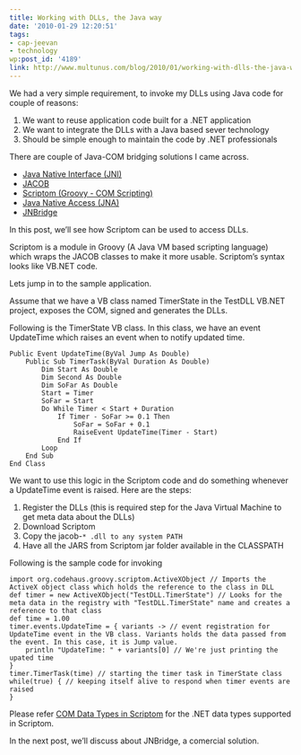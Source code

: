 ```yaml
---
title: Working with DLLs, the Java way
date: '2010-01-29 12:20:51'
tags:
- cap-jeevan
- technology
wp:post_id: '4189'
link: http://www.multunus.com/blog/2010/01/working-with-dlls-the-java-way/
---
```


We had a very simple requirement, to invoke my DLLs using Java code for couple of reasons:

1. We want to reuse application code built for a .NET application
1. We want to integrate the DLLs with a Java based sever technology
1.  Should be simple enough to maintain the code by .NET professionals

There are couple of Java-COM bridging solutions I came across.

- [Java Native Interface (JNI)](http://en.wikipedia.org/wiki/Java_Native_Interface)
- [JACOB](http://sourceforge.net/projects/jacob-project/)
- [Scriptom (Groovy - COM Scripting)](http://groovy.codehaus.org/COM+Scripting)
- [Java Native Access (JNA)](https://jna.dev.java.net/)
- [JNBridge](http://www.jnbridge.com/)

In this post, we’ll see how Scriptom can be used to access DLLs.

Scriptom is a module in Groovy (A Java VM based scripting language) which wraps the JACOB classes to make it more usable. Scriptom’s syntax looks like VB.NET code.

Lets jump in to the sample application.

Assume that we have a VB class named TimerState in the TestDLL VB.NET project, exposes the COM, signed and generates the DLLs.

Following is the TimerState VB class. In this class, we have an event
UpdateTime which raises an event when to notify updated time.

```
Public Event UpdateTime(ByVal Jump As Double)
    Public Sub TimerTask(ByVal Duration As Double)
        Dim Start As Double
        Dim Second As Double
        Dim SoFar As Double
        Start = Timer
        SoFar = Start
        Do While Timer < Start + Duration
            If Timer - SoFar >= 0.1 Then
                SoFar = SoFar + 0.1
                RaiseEvent UpdateTime(Timer - Start)
            End If
        Loop
    End Sub
End Class
```

We want to use this logic in the Scriptom code and do something whenever a UpdateTime event is raised. Here are the steps:

1. Register the DLLs (this is required step for the Java Virtual Machine to get meta data about the DLLs)
1. Download Scriptom
1. Copy the jacob-`* .dll to any system PATH`
1. Have all the JARS from Scriptom jar folder available in the CLASSPATH

Following is the sample code for invoking
```
import org.codehaus.groovy.scriptom.ActiveXObject // Imports the ActiveX object class which holds the reference to the class in DLL
def timer = new ActiveXObject("TestDLL.TimerState") // Looks for the meta data in the registry with "TestDLL.TimerState" name and creates a reference to that class
def time = 1.00
timer.events.UpdateTime = { variants -> // event registration for UpdateTime event in the VB class. Variants holds the data passed from the event. In this case, it is Jump value.
    println "UpdateTime: " + variants[0] // We're just printing the upated time
}
timer.TimerTask(time) // starting the timer task in TimerState class
while(true) { // keeping itself alive to respond when timer events are raised
}
```

Please refer  [COM Data Types in Scriptom](http://groovy.codehaus.org/COM+Data+Types+in+Scriptom) for the .NET data types supported in Scriptom.

In the next post, we’ll discuss about JNBridge, a comercial solution.
